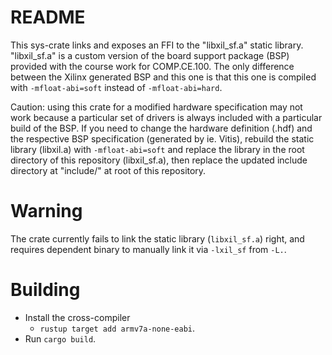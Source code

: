 # README
This sys-crate links and exposes an FFI to the "libxil_sf.a" static library. "libxil_sf.a" is a
custom version of the board support package (BSP) provided with the course work for COMP.CE.100. The
only difference between the Xilinx generated BSP and this one is that this one is compiled with
`-mfloat-abi=soft` instead of `-mfloat-abi=hard`.

Caution: using this crate for a modified hardware specification may not work because a particular
set of drivers is always included with a particular build of the BSP. If you need to change the
hardware definition (.hdf) and the respective BSP specification (generated by ie. Vitis), rebuild
the static library (libxil.a) with `-mfloat-abi=soft` and replace the library in the root directory
of this repository (libxil_sf.a), then replace the updated include directory at "include/" at root
of this repository.

# Warning
The crate currently fails to link the static library (`libxil_sf.a`) right, and requires dependent
binary to manually link it via `-lxil_sf` from `-L.`.

# Building
- Install the cross-compiler
    * `rustup target add armv7a-none-eabi`.
- Run `cargo build`.
